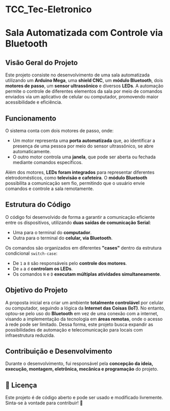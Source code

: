 # TCC_Tec-Eletronico
# Sala Automatizada com Controle via Bluetooth

## Visão Geral do Projeto
Este projeto consiste no desenvolvimento de uma sala automatizada utilizando um **Arduino Mega**, uma **shield CNC**, um **módulo Bluetooth**, dois **motores de passo**, um **sensor ultrassônico** e diversos **LEDs**. A automação permite o controle de diferentes elementos da sala por meio de comandos enviados via um aplicativo de celular ou computador, promovendo maior acessibilidade e eficiência.

## Funcionamento
O sistema conta com dois motores de passo, onde:
- Um motor representa uma **porta automatizada** que, ao identificar a presença de uma pessoa por meio do sensor ultrassônico, se abre automaticamente.
- O outro motor controla uma **janela**, que pode ser aberta ou fechada mediante comandos específicos.

Além dos motores, **LEDs foram integrados** para representar diferentes eletrodomésticos, como **televisão e cafeteira**. O **módulo Bluetooth** possibilita a comunicação sem fio, permitindo que o usuário envie comandos e controle a sala remotamente.

## Estrutura do Código
O código foi desenvolvido de forma a garantir a comunicação eficiente entre os dispositivos, utilizando **duas saídas de comunicação Serial**:
- Uma para o terminal do **computador**.
- Outra para o terminal do **celular, via Bluetooth**.

Os comandos são organizados em diferentes **"cases"** dentro da estrutura condicional `switch-case`:
- De `1` a `8` são responsáveis pelo **controle dos motores**.
- De `a` a `d` **controlam os LEDs**.
- Os comandos `N` e `D` **executam múltiplas atividades simultaneamente**.

## Objetivo do Projeto
A proposta inicial era criar um ambiente **totalmente controlável** por celular ou computador, seguindo a lógica da **Internet das Coisas (IoT)**. No entanto, optou-se pelo uso do **Bluetooth** em vez de uma conexão com a internet, visando a implementação da tecnologia em **áreas remotas**, onde o acesso à rede pode ser limitado. Dessa forma, este projeto busca expandir as possibilidades de automação e telecomunicação para locais com infraestrutura reduzida.

## Contribuição e Desenvolvimento
Durante o desenvolvimento, fui responsável pela **concepção da ideia, execução, montagem, eletrônica, mecânica e programação** do projeto.

## 📖 Licença
Este projeto é de código aberto e pode ser usado e modificado livremente. Sinta-se à vontade para contribuir! 🎯

